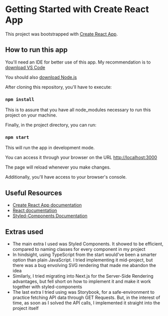 # Getting Started with Create React App

This project was bootstrapped with [Create React App](https://github.com/facebook/create-react-app).

## How to run this app

You'll need an IDE for better use of this app. My recommendation is to [download VS Code](https://code.visualstudio.com/download)

You should also [download Node.js](https://nodejs.org/en/download/)

After cloning this repository, you'll have to execute:

### `npm install`

This is to assure that you have all node_modules necessary to run this project on your machine.

Finally, in the project directory, you can run:

### `npm start`

This will run the app in development mode.

You can access it through your browser on the URL [http://localhost:3000](http://localhost:3000)

The page will reload whenever you make changes.

Additionally, you'll have access to your browser's console.

## Useful Resources

- [Create React App documentation](https://facebook.github.io/create-react-app/docs/getting-started)
- [React documentation](https://reactjs.org/)
- [Styled-Components Documentation](https://styled-components.com/docs)

## Extras used

- The main extra I used was Styled Components. It showed to be efficient, compared to naming classes for every component in my project
- In hindsight, using TypeScript from the start would've been a smarter option than plain JavaScript. I tried implementing it mid-project, but there was a bug envolving SVG rendering that made me abandon the idea
- Similarly, I tried migrating into Next.js for the Server-Side Rendering advantages, but fell short on how to implement it and make it work together with styled-components
- The last extra I tried using was Storybook, for a safe-environment to practice fetching API data through GET Requests. But, in the interest of time, as soon as I solved the API calls, I implemented it straight into the project itself

